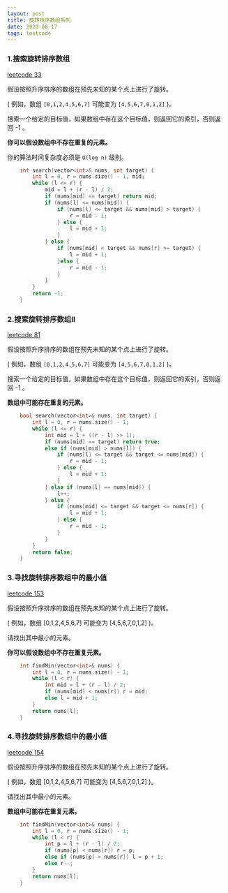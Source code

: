 ```yaml
---
layout: post
title: 旋转排序数组系列
date: 2020-08-17
tags: leetcode    
---
```



### 1.搜索旋转排序数组

[leetcode 33](https://leetcode-cn.com/problems/search-in-rotated-sorted-array/)


假设按照升序排序的数组在预先未知的某个点上进行了旋转。

( 例如，数组 `[0,1,2,4,5,6,7]` 可能变为 `[4,5,6,7,0,1,2]` )。

搜索一个给定的目标值，如果数组中存在这个目标值，则返回它的索引，否则返回 -1 。

**你可以假设数组中不存在重复的元素。**

你的算法时间复杂度必须是 `O(log n)` 级别。


```c++
    int search(vector<int>& nums, int target) {
        int l = 0, r = nums.size() - 1, mid;
        while (l <= r) {
            mid = l + (r - l) / 2;
            if (nums[mid] == target) return mid;
            if (nums[l] <= nums[mid]) {
                if (nums[l] <= target && nums[mid] > target) {
                    r = mid - 1;
                } else {
                    l = mid + 1;
                }
            } else {
                if (nums[mid] < target && nums[r] >= target) {
                    l = mid + 1;
                }else {
                    r = mid - 1;
                }
            }
        }
        return -1;
    }
```

### 2.搜索旋转排序数组II

[leetcode 81](https://leetcode-cn.com/problems/search-in-rotated-sorted-array-ii/)

假设按照升序排序的数组在预先未知的某个点上进行了旋转。

( 例如，数组 `[0,1,2,4,5,6,7]` 可能变为 `[4,5,6,7,0,1,2]` )。

搜索一个给定的目标值，如果数组中存在这个目标值，则返回它的索引，否则返回 -1 。

**数组中可能存在重复的元素。**

```c++
    bool search(vector<int>& nums, int target) {
        int l = 0, r = nums.size() - 1;
        while (l <= r) {
            int mid = l + ((r - l) >> 1);
            if (nums[mid] == target) return true;
            else if (nums[mid] > nums[l]) {
                if (nums[l] <= target && target <= nums[mid]) {
                    r = mid - 1;
                } else {
                    l = mid + 1;
                }
            } else if (nums[l] == nums[mid]) {
                l++;
            } else {
                if (nums[mid] <= target && target <= nums[r]) {
                    l = mid + 1;
                } else {
                    r = mid - 1;
                }
            }
        }
        return false;
    }
```

### 3.寻找旋转排序数组中的最小值

[leetcode 153](https://leetcode-cn.com/problems/find-minimum-in-rotated-sorted-array/description/)

假设按照升序排序的数组在预先未知的某个点上进行了旋转。

( 例如，数组 [0,1,2,4,5,6,7] 可能变为 [4,5,6,7,0,1,2] )。

请找出其中最小的元素。

**你可以假设数组中不存在重复元素。**

```c++
    int findMin(vector<int>& nums) {
        int l = 0, r = nums.size() - 1;
        while (l < r) {
            int mid = l + (r - l) / 2;
            if (nums[mid] < nums[r]) r = mid;
            else l = mid + 1;
        }
        return nums[l];
    }
```


### 4.寻找旋转排序数组中的最小值

[leetcode 154](https://leetcode-cn.com/problems/find-minimum-in-rotated-sorted-array-ii/)

假设按照升序排序的数组在预先未知的某个点上进行了旋转。

( 例如，数组 [0,1,2,4,5,6,7] 可能变为 [4,5,6,7,0,1,2] )。

请找出其中最小的元素。

**数组中可能存在重复元素。**


```c++
    int findMin(vector<int>& nums) {
        int l = 0, r = nums.size() - 1;
        while (l < r) {
            int p = l + (r - l) / 2;
            if (nums[p] < nums[r]) r = p;
            else if (nums[p] > nums[r]) l = p + 1;
            else r--;
        }
        return nums[l];
    }
```


